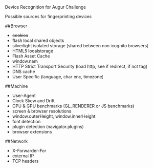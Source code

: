 Device Recognition for Augur Challenge

Possible sources for fingerprinting devices

##Browser
- ~~cookies~~
- flash local shared objects
- silverlight isolated storage (shared between non icognito browsers)
- HTML5 localstorage
- Flash Asset Cache
- window.nam
- HTTP Strict Transport Security (load http, see if redirect, if not tag)
- DNS cache
- User Specific (language, char enc, timezone)

##Machine
- User-Agent
- Clock Skew and Drift
- CPU & GPU benchmarks (GL_RENDERER or JS benchmarks)
- screen & browser resolutions
- window.outerHeight, window.innerHeight
- font detection
- plugin detection (navigator.plugins)
- browser extensions

##Network

- X-Forwarder-For
- external IP
- TCP headers

